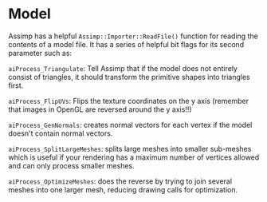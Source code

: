 # Model

Assimp has a helpful `Assimp::Importer::ReadFile()` function for reading the contents of a model file. It has a series of helpful bit flags for its second parameter such as:

`aiProcess_Triangulate`: Tell Assimp that if the model does not entirely consist of triangles, it should transform the primitive shapes into triangles first.

`aiProcess_FlipUVs`: Flips the texture coordinates on the y axis (remember that images in OpenGL are reversed around the y axis!!)

`aiProcess_GenNormals`: creates normal vectors for each vertex if the model doesn't contain normal vectors.

`aiProcess_SplitLargeMeshes`: splits large meshes into smaller sub-meshes which is useful if your rendering has a maximum number of vertices allowed and can only process smaller meshes.

`aiProcess_OptimizeMeshes`: does the reverse by trying to join several meshes into one larger mesh, reducing drawing calls for optimization.
